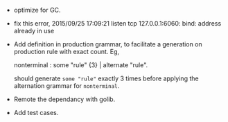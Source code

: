 * optimize for GC.
* fix this error,
    2015/09/25 17:09:21 listen tcp 127.0.0.1:6060: bind: address already in use
* Add definition in production grammar, to facilitate a generation on
  production rule with exact count. Eg,

  nonterminal : some "rule" {3}
              | alternate "rule".

  should generate `some "rule"` exactly 3 times before applying the
  alternation grammar for `nonterminal`.

* Remote the dependancy with golib.
* Add test cases.

